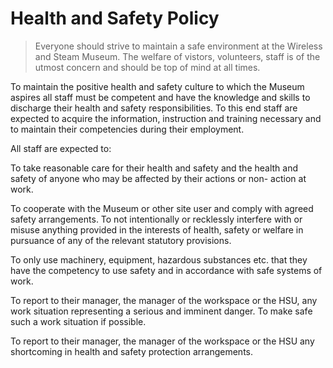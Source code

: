 # Health and Safety Policy

> Everyone should strive to maintain a safe environment at the Wireless and Steam Museum. The welfare of vistors, volunteers, staff is of the utmost concern and should be top of mind at all times.

To maintain the positive health and safety culture to which the Museum aspires all staff must be competent and have the knowledge and skills to discharge their health and safety responsibilities. To this end staff are expected to acquire the information, instruction and training necessary and to maintain their competencies during their employment.

All staff are expected to:

To take reasonable care for their health and safety and the health and safety of anyone who may be affected by their actions or non- action at work.

To cooperate with the Museum or other site user and comply with agreed safety arrangements. To not intentionally or recklessly interfere with or misuse anything provided in the interests of health, safety or welfare in pursuance of any of the relevant statutory provisions.

To only use machinery, equipment, hazardous substances etc. that they have the competency to use safety and in accordance with safe systems of work.

To report to their manager, the manager of the workspace or the HSU, any work situation representing a serious and imminent danger. To make safe such a work situation if possible.

To report to their manager, the manager of the workspace or the HSU any shortcoming in health and safety protection arrangements.